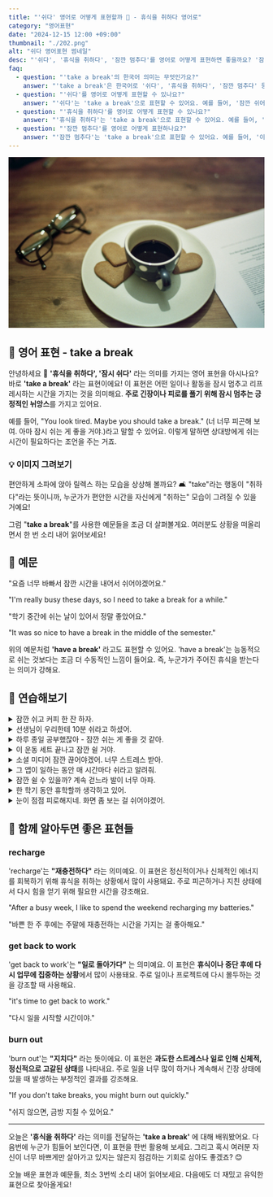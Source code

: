 ```yaml
---
title: "'쉬다' 영어로 어떻게 표현할까 🛌 - 휴식을 취하다 영어로"
category: "영어표현"
date: "2024-12-15 12:00 +09:00"
thumbnail: "./202.png"
alt: "쉬다 영어표현 썸네일"
desc: "'쉬다', '휴식을 취하다', '잠깐 멈추다'를 영어로 어떻게 표현하면 좋을까요? '잠깐 쉬어야 해', '하루 종일 일해서 휴식을 취해야 해', '이 프로젝트에 대해 잠깐 멈추고 생각해 보자' 등을 영어로 표현하는 법을 배워봅시다. 다양한 예문을 통해서 연습하고 본인의 표현으로 만들어 보세요."
faq:
  - question: "'take a break'의 한국어 의미는 무엇인가요?"
    answer: "'take a break'은 한국어로 '쉬다', '휴식을 취하다', '잠깐 멈추다' 등으로 번역될 수 있어요. 주로 긴 작업이나 스트레스에서 잠시 벗어나기 위해 사용해요."
  - question: "'쉬다'를 영어로 어떻게 표현할 수 있나요?"
    answer: "'쉬다'는 'take a break'으로 표현할 수 있어요. 예를 들어, '잠깐 쉬어야 해'는 'I need to take a break for a bit'로 말할 수 있어요."
  - question: "'휴식을 취하다'를 영어로 어떻게 표현할 수 있나요?"
    answer: "'휴식을 취하다'는 'take a break'으로 표현할 수 있어요. 예를 들어, '하루 종일 일해서 휴식을 취해야 해'는 'I need to take a break after working all day'로 말할 수 있어요."
  - question: "'잠깐 멈추다'를 영어로 어떻게 표현하나요?"
    answer: "'잠깐 멈추다'는 'take a break'으로 표현할 수 있어요. 예를 들어, '이 프로젝트에 대해 잠깐 멈추고 생각해 보자'는 'Let's take a break and think about this project'로 표현할 수 있어요."
---
```


![커피와 휴식](./202-1.jpg)

## 🌟 영어 표현 - take a break

안녕하세요 👋 **'휴식을 취하다', '잠시 쉬다'** 라는 의미를 가지는 영어 표현을 아시나요? 바로 **'take a break'** 라는 표현이에요! 이 표현은 어떤 일이나 활동을 잠시 멈추고 리프레시하는 시간을 가지는 것을 의미해요. **주로 긴장이나 피로를 풀기 위해 잠시 멈추는 긍정적인 뉘앙스**를 가지고 있어요.

예를 들어, "You look tired. Maybe you should take a break." (너 너무 피곤해 보여. 아마 잠시 쉬는 게 좋을 거야.)라고 말할 수 있어요. 이렇게 말하면 상대방에게 쉬는 시간이 필요하다는 조언을 주는 거죠.

### 💡 이미지 그려보기

편안하게 소파에 앉아 릴렉스 하는 모습을 상상해 볼까요? 🛋️ "take"라는 행동이 "취하다"라는 뜻이니까, 누군가가 편안한 시간을 자신에게 "취하는" 모습이 그려질 수 있을 거예요!

그럼 "**take a break**"를 사용한 예문들을 조금 더 살펴볼게요. 여러분도 상황을 떠올리면서 한 번 소리 내어 읽어보세요!

<div 
  data-inline-banner="🎉 새해에는 스픽 AI와 함께 영어 공부하자" 
  data-inline-banner-subtext="설날 특별 할인으로 60%할인 + 추가 7만원 할인! (~2/3)" 
  data-inline-banner-link="https://app.usespeak.com/kr-ko/sale/kr-affiliate-special/?ref=engple-inline"
  data-inline-banner-caption="해당 링크를 통해 구매시 일정액의 수수료를 지급받습니다.">
</div>

## 📖 예문

"요즘 너무 바빠서 잠깐 시간을 내어서 쉬어야겠어요."

"I'm really busy these days, so I need to take a break for a while."

"학기 중간에 쉬는 날이 있어서 정말 좋았어요."

"It was so nice to have a break in the middle of the semester."

위의 예문처럼 **'have a break'** 라고도 표현할 수 있어요. 'have a break'는 능동적으로 쉬는 것보다는 조금 더 수동적인 느낌이 들어요. 즉, 누군가가 주어진 휴식을 받는다는 의미가 강해요.

## 💬 연습해보기

<details>
<summary>잠깐 쉬고 커피 한 잔 하자.</summary>
<span>Let's take a break and grab some coffee.</span>
</details>

<details>
<summary>선생님이 우리한테 10분 쉬라고 하셨어.</summary>
<span>The teacher told us to take a break for ten minutes.</span>
</details>

<details>
<summary>하루 종일 공부했잖아 - 잠깐 쉬는 게 좋을 것 같아.</summary>
<span>You've been studying all day - maybe you should take a break.</span>
</details>

<details>
<summary>이 운동 세트 끝나고 잠깐 쉴 거야.</summary>
<span>We'll take a break after this set of exercises.</span>
</details>

<details>
<summary>소셜 미디어 잠깐 끊어야겠어. 너무 스트레스 받아.</summary>
<span>I need to take a break from social media. It's too stressful.</span>
</details>

<details>
<summary>그 앱이 일하는 동안 매 시간마다 쉬라고 알려줘.</summary>
<span>The app <a href="/blog/in-english/114.remind/">reminds</a> me to take a break every hour while working.</span>
</details>

<details>
<summary>잠깐 쉴 수 있을까? 계속 걷느라 발이 너무 아파.</summary>
<span>Can we take a break? My feet are killing me from all this walking.</span>
</details>

<details>
<summary>한 학기 동안 휴학할까 생각하고 있어.</summary>
<span>I've been thinking about taking a break from college for a semester.</span>
</details>

<details>
<summary>눈이 점점 피로해지네. 화면 좀 보는 걸 쉬어야겠어.</summary>
<span>My eyes are getting tired. I should probably take a break from the screen.</span>
</details>

## 🤝 함께 알아두면 좋은 표현들

### recharge

'recharge'는 **"재충전하다"** 라는 의미예요. 이 표현은 정신적이거나 신체적인 에너지를 회복하기 위해 휴식을 취하는 상황에서 많이 사용돼요. 주로 피곤하거나 지친 상태에서 다시 힘을 얻기 위해 필요한 시간을 강조해요.

"After a busy week, I like to spend the weekend recharging my batteries."

"바쁜 한 주 후에는 주말에 재충전하는 시간을 가지는 걸 좋아해요."

### get back to work

'get back to work'는 **"일로 돌아가다"** 는 의미예요. 이 표현은 **휴식이나 중단 후에 다시 업무에 집중하는 상황**에서 많이 사용돼요. 주로 일이나 프로젝트에 다시 몰두하는 것을 강조할 때 사용해요.

"it's time to get back to work."

"다시 일을 시작할 시간이야."

### burn out

'burn out'는 **"지치다"** 라는 뜻이에요. 이 표현은 **과도한 스트레스나 일로 인해 신체적, 정신적으로 고갈된 상태**를 나타내요. 주로 일을 너무 많이 하거나 계속해서 긴장 상태에 있을 때 발생하는 부정적인 결과를 강조해요.

"If you don't take breaks, you might burn out quickly."

"쉬지 않으면, 금방 지칠 수 있어요."

---

오늘은 **'휴식을 취하다'** 라는 의미를 전달하는 **'take a break'** 에 대해 배워봤어요. 다음번에 누군가 힘들어 보인다면, 이 표현을 한번 활용해 보세요. 그리고 혹시 여러분 자신이 너무 바쁘게만 살아가고 있지는 않은지 점검하는 기회로 삼아도 좋겠죠? 😊

오늘 배운 표현과 예문들, 최소 3번씩 소리 내어 읽어보세요. 다음에도 더 재밌고 유익한 표현으로 찾아올게요!
